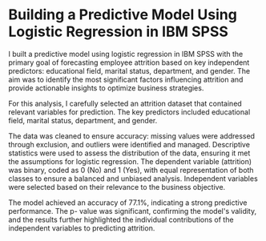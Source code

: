 # Building a Predictive Model Using Logistic Regression in IBM SPSS  

I built a predictive model using logistic regression in IBM SPSS with the primary goal of
forecasting employee attrition based on key independent predictors: educational field, marital
status, department, and gender. The aim was to identify the most significant factors influencing
attrition and provide actionable insights to optimize business strategies.  

For this analysis, I carefully selected an attrition dataset that contained relevant variables for
prediction. The key predictors included educational field, marital status, department, and gender.  

The data was cleaned to ensure accuracy: missing values were addressed through exclusion,
and outliers were identified and managed. Descriptive statistics were used to assess the
distribution of the data, ensuring it met the assumptions for logistic regression. The dependent
variable (attrition) was binary, coded as 0 (No) and 1 (Yes), with equal representation of both
classes to ensure a balanced and unbiased analysis. Independent variables were selected based
on their relevance to the business objective.  

The model achieved an accuracy of 77.1%, indicating a strong predictive performance. The p-
value was significant, confirming the model's validity, and the results further highlighted the
individual contributions of the independent variables to predicting attrition.  
